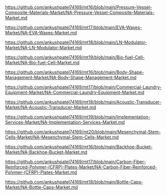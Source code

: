 <p><a href="https://github.com/ankushpatel74169/mt16/blob/main/Pressure-Vessel-Composite-Materials-Market/NA-Pressure-Vessel-Composite-Materials-Market.md">https://github.com/ankushpatel74169/mt16/blob/main/Pressure-Vessel-Composite-Materials-Market/NA-Pressure-Vessel-Composite-Materials-Market.md</a></p><p><a href="https://github.com/ankushpatel74169/mt17/blob/main/EVA-Waxes-Market/NA-EVA-Waxes-Market.md">https://github.com/ankushpatel74169/mt17/blob/main/EVA-Waxes-Market/NA-EVA-Waxes-Market.md</a></p><p><a href="https://github.com/ankushpatel74169/mt18/blob/main/LN-Modulator-Market/NA-LN-Modulator-Market.md">https://github.com/ankushpatel74169/mt18/blob/main/LN-Modulator-Market/NA-LN-Modulator-Market.md</a></p><p><a href="https://github.com/ankushpatel74169/mt19/blob/main/Bio-fuel-Cell-Market/NA-Bio-fuel-Cell-Market.md">https://github.com/ankushpatel74169/mt19/blob/main/Bio-fuel-Cell-Market/NA-Bio-fuel-Cell-Market.md</a></p><p><a href="https://github.com/ankushpatel74169/mt16/blob/main/Body-Shape-Management-Market/NA-Body-Shape-Management-Market.md">https://github.com/ankushpatel74169/mt16/blob/main/Body-Shape-Management-Market/NA-Body-Shape-Management-Market.md</a></p><p><a href="https://github.com/ankushpatel74169/mt17/blob/main/Commercial-Laundry-Equipment-Market/NA-Commercial-Laundry-Equipment-Market.md">https://github.com/ankushpatel74169/mt17/blob/main/Commercial-Laundry-Equipment-Market/NA-Commercial-Laundry-Equipment-Market.md</a></p><p><a href="https://github.com/ankushpatel74169/mt18/blob/main/Acoustic-Transducer-Market/NA-Acoustic-Transducer-Market.md">https://github.com/ankushpatel74169/mt18/blob/main/Acoustic-Transducer-Market/NA-Acoustic-Transducer-Market.md</a></p><p><a href="https://github.com/ankushpatel74169/mt19/blob/main/Implementation-Services-Market/NA-Implementation-Services-Market.md">https://github.com/ankushpatel74169/mt19/blob/main/Implementation-Services-Market/NA-Implementation-Services-Market.md</a></p><p><a href="https://github.com/ankushpatel74169/mt20/blob/main/Mesenchymal-Stem-Cells-Market/NA-Mesenchymal-Stem-Cells-Market.md">https://github.com/ankushpatel74169/mt20/blob/main/Mesenchymal-Stem-Cells-Market/NA-Mesenchymal-Stem-Cells-Market.md</a></p><p><a href="https://github.com/ankushpatel74169/mt16/blob/main/Backhoe-Bucket-Market/NA-Backhoe-Bucket-Market.md">https://github.com/ankushpatel74169/mt16/blob/main/Backhoe-Bucket-Market/NA-Backhoe-Bucket-Market.md</a></p><p><a href="https://github.com/ankushpatel74169/mt17/blob/main/Carbon-Fiber-Reinforced-Polymer-(CFRP)-Plates-Market/NA-Carbon-Fiber-Reinforced-Polymer-(CFRP)-Plates-Market.md">https://github.com/ankushpatel74169/mt17/blob/main/Carbon-Fiber-Reinforced-Polymer-(CFRP)-Plates-Market/NA-Carbon-Fiber-Reinforced-Polymer-(CFRP)-Plates-Market.md</a></p><p><a href="https://github.com/ankushpatel74169/mt18/blob/main/Bottle-Caps-Market/NA-Bottle-Caps-Market.md">https://github.com/ankushpatel74169/mt18/blob/main/Bottle-Caps-Market/NA-Bottle-Caps-Market.md</a></p>
